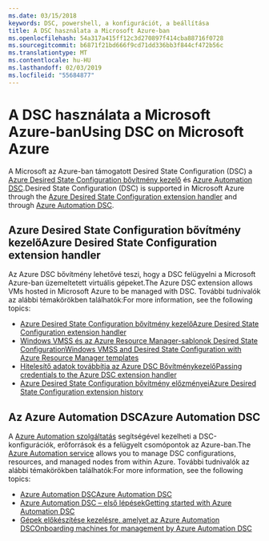 ```yaml
---
ms.date: 03/15/2018
keywords: DSC, powershell, a konfigurációt, a beállítása
title: A DSC használata a Microsoft Azure-ban
ms.openlocfilehash: 54a317a415ff12c3d270897f414cba88716f0728
ms.sourcegitcommit: b6871f21bd666f9cd71dd336bb3f844cf472b56c
ms.translationtype: MT
ms.contentlocale: hu-HU
ms.lasthandoff: 02/03/2019
ms.locfileid: "55684877"
---
```

# <a name="using-dsc-on-microsoft-azure"></a><span data-ttu-id="80bf7-103">A DSC használata a Microsoft Azure-ban</span><span class="sxs-lookup"><span data-stu-id="80bf7-103">Using DSC on Microsoft Azure</span></span>

<span data-ttu-id="80bf7-104">A Microsoft az Azure-ban támogatott Desired State Configuration (DSC) a [Azure Desired State Configuration bővítmény kezelő](/azure/virtual-machines/extensions/dsc-overview) és [Azure Automation DSC](/azure/automation/automation-dsc-overview).</span><span class="sxs-lookup"><span data-stu-id="80bf7-104">Desired State Configuration (DSC) is supported in Microsoft Azure through the [Azure Desired State Configuration extension handler](/azure/virtual-machines/extensions/dsc-overview) and through [Azure Automation DSC](/azure/automation/automation-dsc-overview).</span></span>

## <a name="azure-desired-state-configuration-extension-handler"></a><span data-ttu-id="80bf7-105">Azure Desired State Configuration bővítmény kezelő</span><span class="sxs-lookup"><span data-stu-id="80bf7-105">Azure Desired State Configuration extension handler</span></span>

<span data-ttu-id="80bf7-106">Az Azure DSC bővítmény lehetővé teszi, hogy a DSC felügyelni a Microsoft Azure-ban üzemeltetett virtuális gépeket.</span><span class="sxs-lookup"><span data-stu-id="80bf7-106">The Azure DSC extension allows VMs hosted in Microsoft Azure to be managed with DSC.</span></span>
<span data-ttu-id="80bf7-107">További tudnivalók az alábbi témakörökben találhatók:</span><span class="sxs-lookup"><span data-stu-id="80bf7-107">For more information, see the following topics:</span></span>

- [<span data-ttu-id="80bf7-108">Azure Desired State Configuration bővítmény kezelő</span><span class="sxs-lookup"><span data-stu-id="80bf7-108">Azure Desired State Configuration extension handler</span></span>](/azure/virtual-machines/extensions/dsc-overview)
- [<span data-ttu-id="80bf7-109">Windows VMSS és az Azure Resource Manager-sablonok Desired State Configuration</span><span class="sxs-lookup"><span data-stu-id="80bf7-109">Windows VMSS and Desired State Configuration with Azure Resource Manager templates</span></span>](/azure/virtual-machines/extensions/dsc-template)
- [<span data-ttu-id="80bf7-110">Hitelesítő adatok továbbítja az Azure DSC Bővítménykezelő</span><span class="sxs-lookup"><span data-stu-id="80bf7-110">Passing credentials to the Azure DSC extension handler</span></span>](/azure/virtual-machines/extensions/dsc-credentials)
- [<span data-ttu-id="80bf7-111">Azure Desired State Configuration bővítmény előzményei</span><span class="sxs-lookup"><span data-stu-id="80bf7-111">Azure Desired State Configuration extension history</span></span>](azureDscexthistory.md)

## <a name="azure-automation-dsc"></a><span data-ttu-id="80bf7-112">Az Azure Automation DSC</span><span class="sxs-lookup"><span data-stu-id="80bf7-112">Azure Automation DSC</span></span>

<span data-ttu-id="80bf7-113">A [Azure Automation szolgáltatás](https://azure.microsoft.com/en-us/services/automation/) segítségével kezelheti a DSC-konfigurációk, erőforrások és a felügyelt csomópontok az Azure-ban.</span><span class="sxs-lookup"><span data-stu-id="80bf7-113">The [Azure Automation service](https://azure.microsoft.com/en-us/services/automation/) allows you to manage DSC configurations, resources, and managed nodes from within Azure.</span></span> <span data-ttu-id="80bf7-114">További tudnivalók az alábbi témakörökben találhatók:</span><span class="sxs-lookup"><span data-stu-id="80bf7-114">For more information, see the following topics:</span></span>

- [<span data-ttu-id="80bf7-115">Azure Automation DSC</span><span class="sxs-lookup"><span data-stu-id="80bf7-115">Azure Automation DSC</span></span>](/azure/automation/automation-dsc-overview)
- [<span data-ttu-id="80bf7-116">Azure Automation DSC – első lépések</span><span class="sxs-lookup"><span data-stu-id="80bf7-116">Getting started with Azure Automation DSC</span></span>](/azure/automation/automation-dsc-getting-started)
- [<span data-ttu-id="80bf7-117">Gépek előkészítése kezelésre, amelyet az Azure Automation DSC</span><span class="sxs-lookup"><span data-stu-id="80bf7-117">Onboarding machines for management by Azure Automation DSC</span></span>](/azure/automation/automation-dsc-onboarding)